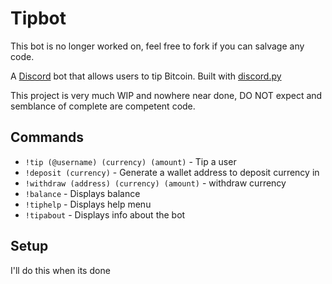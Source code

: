 # Tipbot

This bot is no longer worked on, feel free to fork if you can salvage any code.

A [Discord](https://www.discord.gg) bot that allows users to tip Bitcoin.
Built with [discord.py](https://github.com/Rapptz/discord.py)

This project is very much WIP and nowhere near done, DO NOT expect and semblance of complete are competent code.
## Commands
- `!tip (@username) (currency) (amount)` - Tip a user
- `!deposit (currency)` - Generate a wallet address to deposit currency in
- `!withdraw (address) (currency) (amount)` - withdraw currency
- `!balance` - Displays balance
- `!tiphelp` - Displays help menu
- `!tipabout` - Displays info about the bot
## Setup
I'll do this when its done
